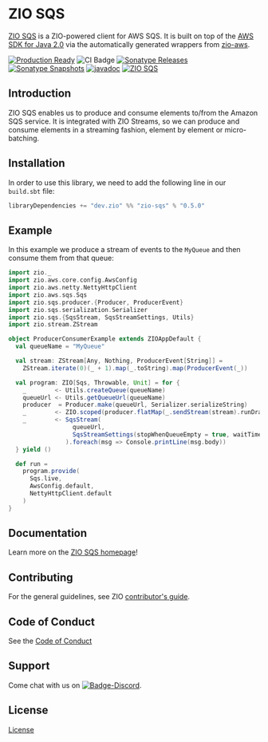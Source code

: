 [//]: # (This file was autogenerated using `zio-sbt-website` plugin via `sbt generateReadme` command.)
[//]: # (So please do not edit it manually. Instead, change "docs/index.md" file or sbt setting keys)
[//]: # (e.g. "readmeDocumentation" and "readmeSupport".)

# ZIO SQS

[ZIO SQS](https://zio.dev/zio-sqs) is a ZIO-powered client for AWS SQS. It is built on top of the [AWS SDK for Java 2.0](https://docs.aws.amazon.com/sdk-for-java/v2/developer-guide/basics.html) via the automatically generated wrappers from [zio-aws](https://zio.dev/zio-aws).

[![Production Ready](https://img.shields.io/badge/Project%20Stage-Production%20Ready-brightgreen.svg)](https://github.com/zio/zio/wiki/Project-Stages) ![CI Badge](https://github.com/zio/zio-sqs/workflows/CI/badge.svg) [![Sonatype Releases](https://img.shields.io/nexus/r/https/oss.sonatype.org/dev.zio/zio-sqs_2.13.svg?label=Sonatype%20Release)](https://oss.sonatype.org/content/repositories/releases/dev/zio/zio-sqs_2.13/) [![Sonatype Snapshots](https://img.shields.io/nexus/s/https/oss.sonatype.org/dev.zio/zio-sqs_2.13.svg?label=Sonatype%20Snapshot)](https://oss.sonatype.org/content/repositories/snapshots/dev/zio/zio-sqs_2.13/) [![javadoc](https://javadoc.io/badge2/dev.zio/zio-sqs-docs_2.13/javadoc.svg)](https://javadoc.io/doc/dev.zio/zio-sqs-docs_2.13) [![ZIO SQS](https://img.shields.io/github/stars/zio/zio-sqs?style=social)](https://github.com/zio/zio-sqs)

## Introduction

ZIO SQS enables us to produce and consume elements to/from the Amazon SQS service. It is integrated with ZIO Streams, so we can produce and consume elements in a streaming fashion, element by element or micro-batching.

## Installation

In order to use this library, we need to add the following line in our `build.sbt` file:

```scala
libraryDependencies += "dev.zio" %% "zio-sqs" % "0.5.0"
```

## Example

In this example we produce a stream of events to the `MyQueue` and then consume them from that queue:

```scala
import zio._
import zio.aws.core.config.AwsConfig
import zio.aws.netty.NettyHttpClient
import zio.aws.sqs.Sqs
import zio.sqs.producer.{Producer, ProducerEvent}
import zio.sqs.serialization.Serializer
import zio.sqs.{SqsStream, SqsStreamSettings, Utils}
import zio.stream.ZStream

object ProducerConsumerExample extends ZIOAppDefault {
  val queueName = "MyQueue"

  val stream: ZStream[Any, Nothing, ProducerEvent[String]] =
    ZStream.iterate(0)(_ + 1).map(_.toString).map(ProducerEvent(_))

  val program: ZIO[Sqs, Throwable, Unit] = for {
    _        <- Utils.createQueue(queueName)
    queueUrl <- Utils.getQueueUrl(queueName)
    producer  = Producer.make(queueUrl, Serializer.serializeString)
    _        <- ZIO.scoped(producer.flatMap(_.sendStream(stream).runDrain))
    _        <- SqsStream(
                  queueUrl,
                  SqsStreamSettings(stopWhenQueueEmpty = true, waitTimeSeconds = Some(3))
                ).foreach(msg => Console.printLine(msg.body))
  } yield ()

  def run =
    program.provide(
      Sqs.live,
      AwsConfig.default,
      NettyHttpClient.default
    )
}
```

## Documentation

Learn more on the [ZIO SQS homepage](https://zio.dev/zio-sqs)!

## Contributing

For the general guidelines, see ZIO [contributor's guide](https://zio.dev/about/contributing).

## Code of Conduct

See the [Code of Conduct](https://zio.dev/about/code-of-conduct)

## Support

Come chat with us on [![Badge-Discord]][Link-Discord].

[Badge-Discord]: https://img.shields.io/discord/629491597070827530?logo=discord "chat on discord"
[Link-Discord]: https://discord.gg/2ccFBr4 "Discord"

## License

[License](LICENSE)
